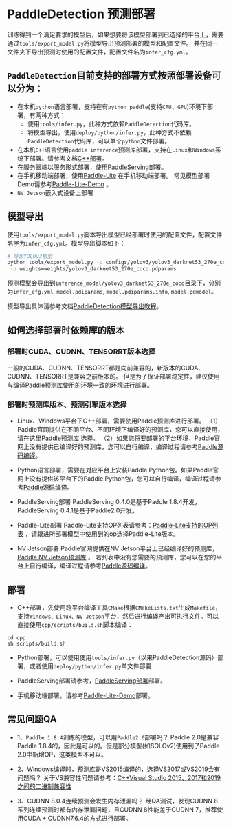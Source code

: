 # PaddleDetection 预测部署
训练得到一个满足要求的模型后，如果想要将该模型部署到已选择的平台上，需要通过`tools/export_model.py`将模型导出预测部署的模型和配置文件。
并在同一文件夹下导出预测时使用的配置文件，配置文件名为`infer_cfg.yml`。

## `PaddleDetection`目前支持的部署方式按照部署设备可以分为：
- 在本机`python`语言部署，支持在有`python paddle`(支持`CPU`、`GPU`)环境下部署，有两种方式：
    - 使用`tools/infer.py`，此种方式依赖`PaddleDetection`代码库。
    - 将模型导出，使用`deploy/python/infer.py`，此种方式不依赖`PaddleDetection`代码库，可以单个`python`文件部署。
- 在本机`C++`语言使用`paddle inference`预测库部署，支持在`Linux`和`Windows`系统下部署。请参考文档[C++部署](cpp/README.md)。
- 在服务器端以服务形式部署，使用[PaddleServing](./serving/README.md)部署。
- 在手机移动端部署，使用[Paddle-Lite](https://github.com/PaddlePaddle/Paddle-Lite) 在手机移动端部署。
  常见模型部署Demo请参考[Paddle-Lite-Demo](https://github.com/PaddlePaddle/Paddle-Lite-Demo) 。
- `NV Jetson`嵌入式设备上部署

## 模型导出
使用`tools/export_model.py`脚本导出模型已经部署时使用的配置文件，配置文件名字为`infer_cfg.yml`。模型导出脚本如下：
```bash
# 导出YOLOv3模型
python tools/export_model.py -c configs/yolov3/yolov3_darknet53_270e_coco.yml --output_dir=./inference_model \
 -o weights=weights/yolov3_darknet53_270e_coco.pdparams
```
预测模型会导出到`inference_model/yolov3_darknet53_270e_coco`目录下，分别为`infer_cfg.yml`, `model.pdiparams`,  `model.pdiparams.info`, `model.pdmodel`。

模型导出具体请参考文档[PaddleDetection模型导出教程](EXPORT_MODEL.md)。

## 如何选择部署时依赖库的版本

### 部署时CUDA、CUDNN、TENSORRT版本选择
一般的CUDA、CUDNN、TENSORRT都是向前兼容的，新版本的CUDA、CUDNN、TENSORRT是兼容之前版本的。
但是为了保证部署稳定性，建议使用与编译Paddle预测库使用的环境一致的环境进行部署。

### 部署时预测库版本、预测引擎版本选择

- Linux、Windows平台下C++部署，需要使用Paddle预测库进行部署。
  （1）Paddle官网提供在不同平台、不同环境下编译好的预测库，您可以直接使用，请在这里[Paddle预测库](https://www.paddlepaddle.org.cn/documentation/docs/zh/guides/05_inference_deployment/inference/build_and_install_lib_cn.html) 选择。
  （2）如果您将要部署的平台环境，Paddle官网上没有提供已编译好的预测库，您可以自行编译，编译过程请参考[Paddle源码编译](https://www.paddlepaddle.org.cn/documentation/docs/zh/install/compile/linux-compile.html)。

- Python语言部署，需要在对应平台上安装Paddle Python包。如果Paddle官网上没有提供该平台下的Paddle Python包，您可以自行编译，编译过程请参考[Paddle源码编译](https://www.paddlepaddle.org.cn/documentation/docs/zh/install/compile/linux-compile.html)。

- PaddleServing部署
  PaddleServing 0.4.0是基于Paddle 1.8.4开发，PaddleServing 0.4.1是基于Paddle2.0开发。

- Paddle-Lite部署
  Paddle-Lite支持OP列表请参考：[Paddle-Lite支持的OP列表](https://paddle-lite.readthedocs.io/zh/latest/source_compile/library.html) ，请跟进所部署模型中使用到的op选择Paddle-Lite版本。

- NV Jetson部署
  Paddle官网提供在NV Jetson平台上已经编译好的预测库，[Paddle NV Jetson预测库](https://www.paddlepaddle.org.cn/documentation/docs/zh/guides/05_inference_deployment/inference/build_and_install_lib_cn.html) 。
  若列表中没有您需要的预测库，您可以在您的平台上自行编译，编译过程请参考[Paddle源码编译](https://www.paddlepaddle.org.cn/documentation/docs/zh/install/compile/linux-compile.html)。


## 部署
- C++部署，先使用跨平台编译工具`CMake`根据`CMakeLists.txt`生成`Makefile`，支持`Windows、Linux、NV Jetson`平台，然后进行编译产出可执行文件。可以直接使用`cpp/scripts/build.sh`脚本编译：
```buildoutcfg
cd cpp
sh scripts/build.sh
```

- Python部署，可以使用使用`tools/infer.py`（以来PaddleDetection源码）部署，或者使用`deploy/python/infer.py`单文件部署

- PaddleServing部署请参考，[PaddleServing部署](./serving/README.md)部署。

- 手机移动端部署，请参考[Paddle-Lite-Demo](https://github.com/PaddlePaddle/Paddle-Lite-Demo)部署。


## 常见问题QA
- 1、`Paddle 1.8.4`训练的模型，可以用`Paddle2.0`部署吗？
  Paddle 2.0是兼容Paddle 1.8.4的，因此是可以的。但是部分模型(如SOLOv2)使用到了Paddle 2.0中新增OP，这类模型不可以。

- 2、Windows编译时，预测库是VS2015编译的，选择VS2017或VS2019会有问题吗？
  关于VS兼容性问题请参考：[C++Visual Studio 2015、2017和2019之间的二进制兼容性](https://docs.microsoft.com/zh-cn/cpp/porting/binary-compat-2015-2017?view=msvc-160)

- 3、CUDNN 8.0.4连续预测会发生内存泄漏吗？
  经QA测试，发现CUDNN 8系列连续预测时都有内存泄漏问题，且CUDNN 8性能差于CUDNN 7，推荐使用CUDA + CUDNN7.6.4的方式进行部署。
